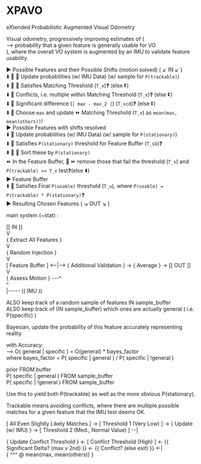 # XPAVO
eXtended Probabilistic Augmented Visual Odometry

Visual odometry, progressively improving estimates of (<br>
--> probability that a given feature is generally usable for VO<br>
), where the overall VO system is augmented by an IMU to validate feature usability.<br>

▶️ Possible Features and their Possible Shifts (motion solved) ( ↙️ IN ↙️ )<br>
⬇️ 🔄 🔄 Update probabilities (w\/ IMU Data) (w\/ sample for `P(trackable)`)<br>
⬇️ 🔄 🔄 Satisfies Matching Threshold (`T_x`)❓ (else ⏬)<br>
⬇️ 🔄 Conflicts, i.e. multiple within Matching Threshold (`T_x`)❓ (else ⏬)<br>
⬇️ 🔄 Significant difference (`| max - max_2 |`) (`T_xcd`)❓ (else ⏬)<br>
⬇️ 🔄 Choose `max` and update ⏩ Matching Threshold (`T_x`) as `mean(max, mean(others))`!<br>
▶️ Possible Features with shifts resolved<br>
⬇️ 🔄 Update probabilities (w\/ IMU Data) (w\/ sample for `P(stationary)`)<br>
⬇️ 🔄 Satisfies `P(stationary)` threshold for Feature Buffer (`T_sb`)❓<br>
⬇️ 🔄 🔀 Sort these by `P(stationary)`<br>
⏩ In the Feature Buffer, 🔄 ⏩ remove those that fail the threshold (`T_s`) and `P(trackable) >= T_x` test❓(else ⬇️)<br>
▶️ Feature Buffer<br>
⬇️ 🔄 Satisfies Final `P(usable)` threshold (`T_u`), where `P(usable) = P(trackable) * P(stationary)`❓<br>
▶️ Resulting Chosen Features ( ↘️ OUT ↘️ )<br>

main system (~stat) :

\[\[ IN \]\]<br>
V<br>
\{ Extract All Features \}<br>
V<br>
\{ Random Injection \}<br>
V<br>
\[ Feature Buffer \] <--|--> \{ Additional Validation \} -> \{ Average \} -> \[\[ OUT \]\]<br>
V<br>
\{ Assess Motion \} ---^<br>
^<br>
|----- \(\( IMU \)\)<br>

ALSO keep track of a random sample of features IN sample_buffer<br>
ALSO keep track of (IN sample_buffer) which ones are actually general ( i.e. P(specific) )<br>

Bayesian, update the probability of this feature accurately representing reality

with Accuracy:<br>
--> O( general | specific ) = O(general) \* bayes_factor<br>
where bayes_factor = P( specific | general ) / P( specific | \!general )<br>

prior FROM buffer<br>
P( specific | general ) FROM sample_buffer<br>
P( specific | \!general ) FROM sample_buffer<br>

Use this to yield both P(trackable) as well as the more obvious P(stationary). 

Trackable means avoiding conflicts, where there are multiple possible matches for a given feature that the IMU test deems OK. 

\[ All Even Slightly Likely Matches \] -> \[ Threshold 1 (Very Low) \] -> \{ Update (w\/ IMU) \} ->  \[ Threshold 2 (Med., Normal Value) \] --|

\{ Update Conflict Threshold \} <- \[ Conflict Threshold (High) \] <- \{\{ Significant Delta? (max v 2nd) \}\} <- \{\{ Conflict? (else exit) \}\} <-|<br>
\{ ^^^ @ mean(max, mean(others)) \}<br>
